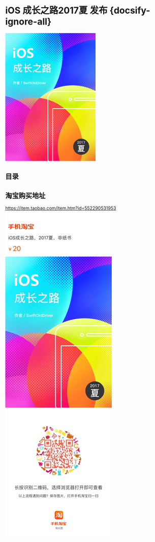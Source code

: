# iOS 成长之路2017夏 发布 {docsify-ignore-all}

<img src="sources/2017v2_cover.jpg" style="max-height:400px;margin:0 auto;"/>

## 目录

## 淘宝购买地址
https://item.taobao.com/item.htm?id=552290531953
<img src="sources/v2-taobao.jpeg" style="max-width:500px;margin:0 auto;"/>
